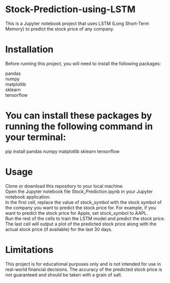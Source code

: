 # Stock-Prediction-using-LSTM
This is a Jupyter notebook project that uses LSTM (Long Short-Term Memory) to predict the stock price of any company.

# Installation
Before running this project, you will need to install the following packages:

pandas                                                                                                                                                                   
numpy                                                                                                                                                                   
matplotlib                                                                                                                                                               
sklearn                                                                                        
tensorflow   

                        
# You can install these packages by running the following command in your terminal:
  pip install pandas numpy matplotlib sklearn tensorflow                                                                                   
  
  
 # Usage
 
Clone or download this repository to your local machine.                                                          
Open the Jupyter notebook file Stock_Prediction.ipynb in your Jupyter notebook application.                                                                               
In the first cell, replace the value of stock_symbol with the stock symbol of the company you want to predict the stock price for. For example, if you want to predict the stock price for Apple, set stock_symbol to AAPL.                                                                                   
Run the rest of the cells to train the LSTM model and predict the stock price.                                                                     
The last cell will output a plot of the predicted stock price along with the actual stock price (if available) for the last 30 days.

# Limitations                        
This project is for educational purposes only and is not intended for use in real-world financial decisions. The accuracy of the predicted stock price is not guaranteed and should be taken with a grain of salt.           
